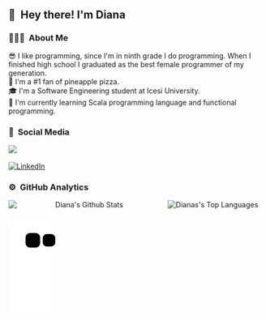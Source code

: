 ## 👋 &nbsp;Hey there! I'm Diana

### 👩🏾‍💻 &nbsp;About Me

😎&nbsp;I like programming, since I'm in ninth grade I do programming. When I finished high school I graduated as the best female programmer of my generation.\
🍕&nbsp;I'm a #1 fan of pineapple pizza.\
🎓&nbsp;I'm a Software Engineering student at Icesi University.\
🧠&nbsp;I'm currently learning Scala programming language and functional programming.

### 📱 &nbsp;Social Media

<a href="https://instagram.com/sofi._.di" target="_blank"><img src="https://img.shields.io/badge/-Instagram-%23E4405F?style=for-the-badge&logo=instagram&logoColor=white" target="_blank"></a>

<a href="https://www.linkedin.com/in/diana-sofia-olano-monta%C3%B1o/"><img src="https://img.shields.io/badge/linkedin-%230077B5.svg?&style=for-the-badge&logo=linkedin&logoColor=white" alt="LinkedIn"/></a>

### ⚙️ &nbsp;GitHub Analytics

<div align="center">
  <img align="left" src="https://github-readme-stats-eight-theta.vercel.app/api?username=DianaSofiaOlano&show_icons=true&theme=react&include_all_commits=true&count_private=true" alt="Diana's Github Stats" width="60%">

  <img src="https://github-readme-stats-eight-theta.vercel.app/api/top-langs/?username=DianaSofiaOlano&layout=compact&langs_count=8&theme=react" width="37%" alt="Dianas's Top Languages">
</div>
  
![Snake animation](https://github.com/rafaballerini/rafaballerini/blob/output/github-contribution-grid-snake.svg)
